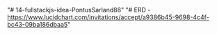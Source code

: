 "# 14-fullstackjs-idea-PontusSarland88" 
"# ERD - https://www.lucidchart.com/invitations/accept/a9386b45-9698-4c4f-bc43-09ba186dbaa5"
